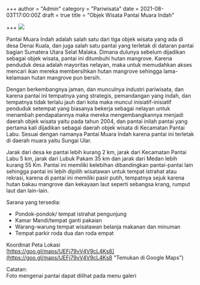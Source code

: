 +++
author = "Admin"
category = "Pariwisata"
date = 2021-08-03T17:00:00Z
draft = true
title = "Objek Wisata Pantai Muara Indah"

+++
![](/image/20210721_120040.jpg)

Pantai Muara Indah adalah salah satu dari tiga objek wisata yang ada di desa Denai Kuala, dan juga salah satu pantai yang terletak di dataran pantai bagian Sumatera Utara Selat Malaka. Dimana dulunya sebelum dijadikan sebagai objek wisata, pantai ini ditumbuhi hutan mangrove. Karena penduduk desa adalah mayoritas nelayan, maka untuk memudahkan akses mencari ikan mereka membersihkan hutan mangrove sehingga lama-kelamaan hutan mangrove pun bersih.

Dengan berkembangnya jaman, dan munculnya industri pariwisata, dan karena pantai ini tempatnya yang strategis, pemandangan yang indah, dan tempatnya tidak terlalu jauh dari kota maka muncul inisiatif-inisiatif penduduk setempat yang biasanya bekerja sebagai nelayan untuk menambah pendapatannya maka mereka mengembangkannya menjadi daerah objek wisata yaitu pada tahun 2004, dan pantai inilah pantai yang pertama kali dijadikan sebagai daerah objek wisata di Kecamatan Pantai Labu. Sesuai dengan namanya Pantai Muara Indah karena pantai ini terletak di daerah muara yaitu Sungai Ular.

Jarak dari desa ke pantai lebih kurang 2 km, jarak dari Kecamatan Pantai Labu 5 km, jarak dari Lubuk Pakam 35 km dan jarak dari Medan lebih kurang 55 Km. Pantai ini memiliki kelebihan dibandingkan pantai-pantai lain sehingga pantai ini lebih dipilih wisatawan untuk tempat istrahat atau rekrasi, karena di pantai ini memiliki pasir putih, tempatnya sejuk karena hutan bakau mangrove dan kekayaan laut seperti sebangsa krang, rumput laut dan lain-lain.

Sarana yang tersedia:

* Pondok-pondok/ tempat istrahat pengunjung
* Kamar Mandi/tempat ganti pakaian
* Warang-warung tempat wisatawan belanja makanan dan minuman
* Tempat parkir roda dua dan roda empat

Koordinat Peta Lokasi  
[https://goo.gl/maps/UEFj79vV4V9cL4Ks8](https://goo.gl/maps/UEFj79vV4V9cL4Ks8 "Temukan di Google Maps")

Catatan:  
Foto mengenai pantai dapat dilihat pada menu galeri